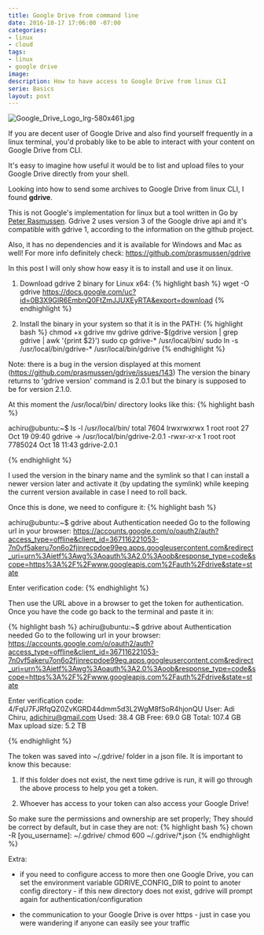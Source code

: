 ```yaml
---
title: Google Drive from command line
date: 2016-10-17 17:06:00 -07:00
categories:
- linux
- cloud
tags:
- linux
- google drive
image: 
description: How to have access to Google Drive from linux CLI
serie: Basics
layout: post
---
```


![Google_Drive_Logo_lrg-580x461.jpg](/uploads/Google_Drive_Logo_lrg-580x461.jpg)

If you are decent user of Google Drive and also find yourself frequently in a linux terminal, you'd probably like to be able to interact with your content on Google Drive from CLI.

It's easy to imagine how useful it would be to list and upload files to your Google Drive directly from your shell.

Looking into how to send some archives to Google Drive from linux CLI, I found **gdrive**.

This is not Google's implementation for linux but a tool written in Go by [Peter Rasmussen](https://github.com/prasmussen). Gdrive 2 uses version 3 of the Google drive api and it's compatible with gdrive 1, according to the information on the github project.

Also, it has no dependencies and it is available for Windows and Mac as well!
For more info definitely check: https://github.com/prasmussen/gdrive

In this post I will only show how easy it is to install and use it on linux.

1. Download gdrive 2 binary for Linux x64:
   {% highlight bash %}
   wget -O gdrive https://docs.google.com/uc?id=0B3X9GlR6EmbnQ0FtZmJJUXEyRTA&export=download
   {% endhighlight %}

2. Install the binary in your system so that it is in the PATH:
   {% highlight bash %}
   chmod \+x gdrive
   mv gdrive gdrive-$(gdrive version | grep gdrive | awk '{print $2}')
   sudo cp gdrive-\* /usr/local/bin/
   sudo ln -s /usr/local/bin/gdrive-\* /usr/local/bin/gdrive
   {% endhighlight %}

Note: there is a bug in the version displayed at this moment (https://github.com/prasmussen/gdrive/issues/143)
The version the binary returns to 'gdrive version' command is 2.0.1 but the binary is supposed to be for version 2.1.0.

At this moment the /usr/local/bin/ directory looks like this:
{% highlight bash %}

achiru@ubuntu:\~$ ls -l /usr/local/bin/
total 7604
lrwxrwxrwx 1 root root      27 Oct 19 09:40 gdrive -> /usr/local/bin/gdrive-2.0.1
-rwxr-xr-x 1 root root 7785024 Oct 18 11:43 gdrive-2.0.1

{% endhighlight %}

I used the version in the binary name and the symlink so that I can install a newer version later and activate it (by updating the symlink) while keeping the current version available in case I need to roll back.

Once this is done, we need to configure it:
{% highlight bash %}

achiru@ubuntu:\~$ gdrive about
Authentication needed
Go to the following url in your browser:
https://accounts.google.com/o/oauth2/auth?access_type=offline&client_id=367116221053-7n0vf5akeru7on6o2fjinrecpdoe99eg.apps.googleusercontent.com&redirect_uri=urn%3Aietf%3Awg%3Aoauth%3A2.0%3Aoob&response_type=code&scope=https%3A%2F%2Fwww.googleapis.com%2Fauth%2Fdrive&state=state

Enter verification code:
{% endhighlight %}

Then use the URL above in a browser to get the token for authentication. Once you have the code go back to the terminal and paste it in:

{% highlight bash %}
achiru@ubuntu:\~$ gdrive about
Authentication needed
Go to the following url in your browser:
https://accounts.google.com/o/oauth2/auth?access_type=offline&client_id=367116221053-7n0vf5akeru7on6o2fjinrecpdoe99eg.apps.googleusercontent.com&redirect_uri=urn%3Aietf%3Awg%3Aoauth%3A2.0%3Aoob&response_type=code&scope=https%3A%2F%2Fwww.googleapis.com%2Fauth%2Fdrive&state=state

Enter verification code: 4/FqU7FJRfqQZ0ZvKGRD44dmm5d3L2WgM8fSoR4hjonQU
User: Adi Chiru, adichiru@gmail.com
Used: 38.4 GB
Free: 69.0 GB
Total: 107.4 GB
Max upload size: 5.2 TB

{% endhighlight %}

The token was saved into \~/.gdrive/ folder in a json file. It is important to know this because:

1. If this folder does not exist, the next time gdrive is run, it will go through the above process to help you get a token.

2. Whoever has access to your token can also access your Google Drive!

So make sure the permissions and ownership are set properly; They should be correct by default, but in case they are not:
{% highlight bash %}
chown -R \[you_username\]: \~/.gdrive/
chmod 600 \~/.gdrive/\*.json
{% endhighlight %}

Extra:

* if you need to configure access to more then one Google Drive, you can set the environment variable GDRIVE_CONFIG_DIR to point to anoter config directory - if this new directory does not exist, gdrive will prompt again for authentication/configuration

* the communication to your Google Drive is over https - just in case you were wandering if anyone can easily see your traffic